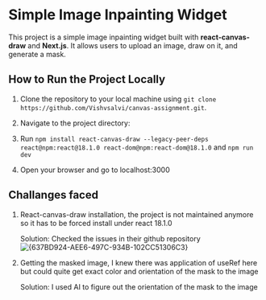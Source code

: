 # Simple Image Inpainting Widget

This project is a simple image inpainting widget built with **react-canvas-draw** and **Next.js**. It allows users to upload an image, draw on it, and generate a mask.

## How to Run the Project Locally

1. Clone the repository to your local machine using ```git clone https://github.com/Vishvsalvi/canvas-assignment.git```.

2. Navigate to the project directory:

3. Run ```npm install react-canvas-draw --legacy-peer-deps react@npm:react@18.1.0 react-dom@npm:react-dom@18.1.0``` and ```npm run dev```

4. Open your browser and go to localhost:3000

## Challanges faced

1. React-canvas-draw installation, the project is not maintained anymore so it has to be forced install under react 18.1.0

   Solution: Checked the issues in their github repository
![{637BD924-AEE6-497C-934B-102CC51306C3}](https://github.com/user-attachments/assets/7b1c5f5b-e14f-4475-94e3-bb677fe11339)

2. Getting the masked image, I knew there was application of useRef here but could quite get exact color and orientation of the mask to the image

   Solution: I used AI to figure out the orientation of the mask to the image
